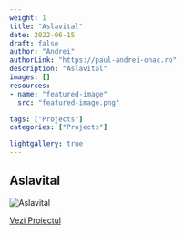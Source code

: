 ```yaml
---
weight: 1
title: "Aslavital"
date: 2022-06-15
draft: false
author: "Andrei"
authorLink: "https://paul-andrei-onac.ro"
description: "Aslavital"
images: []
resources:
- name: "featured-image"
  src: "featured-image.png"

tags: ["Projects"]
categories: ["Projects"]

lightgallery: true
---
```


## Aslavital

![Aslavital](/image.jpg)

[Vezi Proiectul](https://aslavitalsuplimente.ro/)
